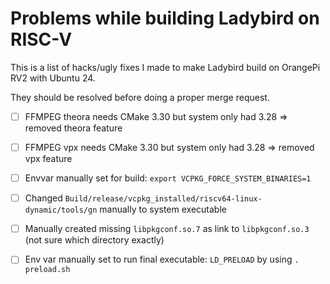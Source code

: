 # Problems while building Ladybird on RISC-V

This is a list of hacks/ugly fixes I made to make Ladybird build on OrangePi RV2 with Ubuntu 24.

They should be resolved before doing a proper merge request.

 - [ ] FFMPEG theora needs CMake 3.30 but system only had 3.28 => removed theora feature
 - [ ] FFMPEG vpx needs CMake 3.30 but system only had 3.28 => removed vpx feature
 - [ ] Envvar manually set for build: `export VCPKG_FORCE_SYSTEM_BINARIES=1`
 - [ ] Changed `Build/release/vcpkg_installed/riscv64-linux-dynamic/tools/gn` manually to system executable
 - [ ] Manually created missing `libpkgconf.so.7` as link to `libpkgconf.so.3` (not sure which directory exactly)
 - [ ] Env var manually set to run final executable: `LD_PRELOAD` by using `. preload.sh`

